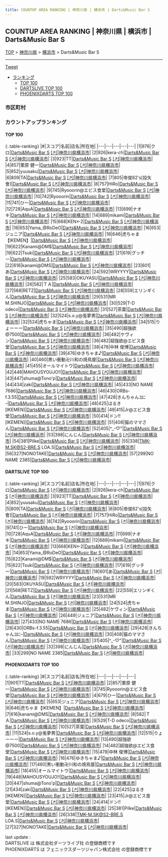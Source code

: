 ```yaml
---
title: COUNTUP AREA RANKING | 神奈川県 | 横浜市 | Darts&Music Bar S
---
```

## COUNTUP AREA RANKING | 神奈川県 | 横浜市 | Darts&Music Bar S

[TOP](/darts/rank/) > [神奈川県](/darts/rank/神奈川県/) > [横浜市](/darts/rank/神奈川県/横浜市/) > Darts&Music Bar S

___

<a href="https://twitter.com/share?ref_src=twsrc%5Etfw" data-text="COUNTUP AREA RANKING | 神奈川県横浜市Darts&Music Bar S" class="twitter-share-button" data-hashtags="DARTSLIVE,PHOENIXDARTS,darts,ダーツ" data-show-count="false">Tweet</a>

* [ランキング](#カウントアップランキング)
    * [TOP 100](#top-100)
    * [DARTSLIVE TOP 100](#dartslive-top-100)
    * [PHOENIXDARTS TOP 100](#phoenixdarts-top-100)

### 市区町村

<ul>

</ul>

### カウントアップランキング

#### TOP 100



{:.table-ranking}
|#|スコア|名前|店名|所在地|
|---|---|---|---|---|
|1|976|<span class="rank-name-dl">クロ</span>|<a href="/darts/rank/shops/05a9e15a5d1af5580d9b047a20a7ba1e.html">Darts&Music Bar S</a> <a href="https://search.dartslive.com/jp/shop/05a9e15a5d1af5580d9b047a20a7ba1e">[↗]</a>|<a href="/darts/rank/神奈川県/横浜市">神奈川県横浜市</a>|
|2|926|<span class="rank-name-dl">kera-ch</span>|<a href="/darts/rank/shops/05a9e15a5d1af5580d9b047a20a7ba1e.html">Darts&Music Bar S</a> <a href="https://search.dartslive.com/jp/shop/05a9e15a5d1af5580d9b047a20a7ba1e">[↗]</a>|<a href="/darts/rank/神奈川県/横浜市">神奈川県横浜市</a>|
|3|923|<span class="rank-name-dl">TT</span>|<a href="/darts/rank/shops/05a9e15a5d1af5580d9b047a20a7ba1e.html">Darts&Music Bar S</a> <a href="https://search.dartslive.com/jp/shop/05a9e15a5d1af5580d9b047a20a7ba1e">[↗]</a>|<a href="/darts/rank/神奈川県/横浜市">神奈川県横浜市</a>|
|4|857|<span class="rank-name-pd">栗原 健一</span>|<a href="/darts/rank/shops/54527.html">Darts&Music Bar S</a> <a href="https://vs.phoenixdarts.com/jp/shop/shopDetailInfo/s_54527?s_seq=54527">[↗]</a>|<a href="/darts/rank/神奈川県/横浜市">神奈川県横浜市</a>|
|5|852|<span class="rank-name-dl">yuusaku</span>|<a href="/darts/rank/shops/05a9e15a5d1af5580d9b047a20a7ba1e.html">Darts&Music Bar S</a> <a href="https://search.dartslive.com/jp/shop/05a9e15a5d1af5580d9b047a20a7ba1e">[↗]</a>|<a href="/darts/rank/神奈川県/横浜市">神奈川県横浜市</a>|
|6|809|<span class="rank-name-dl">TA</span>|<a href="/darts/rank/shops/05a9e15a5d1af5580d9b047a20a7ba1e.html">Darts&Music Bar S</a> <a href="https://search.dartslive.com/jp/shop/05a9e15a5d1af5580d9b047a20a7ba1e">[↗]</a>|<a href="/darts/rank/神奈川県/横浜市">神奈川県横浜市</a>|
|7|805|<span class="rank-name-dl">帝俊82&#x27;s[投矢會]</span>|<a href="/darts/rank/shops/05a9e15a5d1af5580d9b047a20a7ba1e.html">Darts&Music Bar S</a> <a href="https://search.dartslive.com/jp/shop/05a9e15a5d1af5580d9b047a20a7ba1e">[↗]</a>|<a href="/darts/rank/神奈川県/横浜市">神奈川県横浜市</a>|
|8|757|<span class="rank-name-dl">HiRo</span>|<a href="/darts/rank/shops/05a9e15a5d1af5580d9b047a20a7ba1e.html">Darts&Music Bar S</a> <a href="https://search.dartslive.com/jp/shop/05a9e15a5d1af5580d9b047a20a7ba1e">[↗]</a>|<a href="/darts/rank/神奈川県/横浜市">神奈川県横浜市</a>|
|9|745|<span class="rank-name-pd">Ryooorin@エビス食堂</span>|<a href="/darts/rank/shops/54527.html">Darts&Music Bar S</a> <a href="https://vs.phoenixdarts.com/jp/shop/shopDetailInfo/s_54527?s_seq=54527">[↗]</a>|<a href="/darts/rank/神奈川県/横浜市">神奈川県横浜市</a>|
|10|742|<span class="rank-name-dl">Ryooorin</span>|<a href="/darts/rank/shops/05a9e15a5d1af5580d9b047a20a7ba1e.html">Darts&Music Bar S</a> <a href="https://search.dartslive.com/jp/shop/05a9e15a5d1af5580d9b047a20a7ba1e">[↗]</a>|<a href="/darts/rank/神奈川県/横浜市">神奈川県横浜市</a>|
|11|741|<span class="rank-name-dl">ひー</span>|<a href="/darts/rank/shops/05a9e15a5d1af5580d9b047a20a7ba1e.html">Darts&Music Bar S</a> <a href="https://search.dartslive.com/jp/shop/05a9e15a5d1af5580d9b047a20a7ba1e">[↗]</a>|<a href="/darts/rank/神奈川県/横浜市">神奈川県横浜市</a>|
|12|728|<span class="rank-name-dl">AquA</span>|<a href="/darts/rank/shops/05a9e15a5d1af5580d9b047a20a7ba1e.html">Darts&Music Bar S</a> <a href="https://search.dartslive.com/jp/shop/05a9e15a5d1af5580d9b047a20a7ba1e">[↗]</a>|<a href="/darts/rank/神奈川県/横浜市">神奈川県横浜市</a>|
|13|699|<span class="rank-name-dl">ナオキ</span>|<a href="/darts/rank/shops/05a9e15a5d1af5580d9b047a20a7ba1e.html">Darts&Music Bar S</a> <a href="https://search.dartslive.com/jp/shop/05a9e15a5d1af5580d9b047a20a7ba1e">[↗]</a>|<a href="/darts/rank/神奈川県/横浜市">神奈川県横浜市</a>|
|14|689|<span class="rank-name-dl">mikami</span>|<a href="/darts/rank/shops/05a9e15a5d1af5580d9b047a20a7ba1e.html">Darts&Music Bar S</a> <a href="https://search.dartslive.com/jp/shop/05a9e15a5d1af5580d9b047a20a7ba1e">[↗]</a>|<a href="/darts/rank/神奈川県/横浜市">神奈川県横浜市</a>|
|15|668|<span class="rank-name-dl">KEN←2</span>|<a href="/darts/rank/shops/05a9e15a5d1af5580d9b047a20a7ba1e.html">Darts&Music Bar S</a> <a href="https://search.dartslive.com/jp/shop/05a9e15a5d1af5580d9b047a20a7ba1e">[↗]</a>|<a href="/darts/rank/神奈川県/横浜市">神奈川県横浜市</a>|
|16|653|<span class="rank-name-dl">Yama_@RoDeO</span>|<a href="/darts/rank/shops/05a9e15a5d1af5580d9b047a20a7ba1e.html">Darts&Music Bar S</a> <a href="https://search.dartslive.com/jp/shop/05a9e15a5d1af5580d9b047a20a7ba1e">[↗]</a>|<a href="/darts/rank/神奈川県/横浜市">神奈川県横浜市</a>|
|16|653|<span class="rank-name-pd">ジュニア</span>|<a href="/darts/rank/shops/54527.html">Darts&Music Bar S</a> <a href="https://vs.phoenixdarts.com/jp/shop/shopDetailInfo/s_54527?s_seq=54527">[↗]</a>|<a href="/darts/rank/神奈川県/横浜市">神奈川県横浜市</a>|
|18|646|<span class="rank-name-pd">虎ちゃま【IKEMEN】</span>|<a href="/darts/rank/shops/54527.html">Darts&Music Bar S</a> <a href="https://vs.phoenixdarts.com/jp/shop/shopDetailInfo/s_54527?s_seq=54527">[↗]</a>|<a href="/darts/rank/神奈川県/横浜市">神奈川県横浜市</a>|
|19|622|<span class="rank-name-dl">Kanami@DM$</span>|<a href="/darts/rank/shops/05a9e15a5d1af5580d9b047a20a7ba1e.html">Darts&Music Bar S</a> <a href="https://search.dartslive.com/jp/shop/05a9e15a5d1af5580d9b047a20a7ba1e">[↗]</a>|<a href="/darts/rank/神奈川県/横浜市">神奈川県横浜市</a>|
|19|622|<span class="rank-name-dl">Tsuki</span>|<a href="/darts/rank/shops/05a9e15a5d1af5580d9b047a20a7ba1e.html">Darts&Music Bar S</a> <a href="https://search.dartslive.com/jp/shop/05a9e15a5d1af5580d9b047a20a7ba1e">[↗]</a>|<a href="/darts/rank/神奈川県/横浜市">神奈川県横浜市</a>|
|21|619|<span class="rank-name-dl">グッチー</span>|<a href="/darts/rank/shops/05a9e15a5d1af5580d9b047a20a7ba1e.html">Darts&Music Bar S</a> <a href="https://search.dartslive.com/jp/shop/05a9e15a5d1af5580d9b047a20a7ba1e">[↗]</a>|<a href="/darts/rank/神奈川県/横浜市">神奈川県横浜市</a>|
|22|616|<span class="rank-name-pd">kanami@DMS</span>|<a href="/darts/rank/shops/54527.html">Darts&Music Bar S</a> <a href="https://vs.phoenixdarts.com/jp/shop/shopDetailInfo/s_54527?s_seq=54527">[↗]</a>|<a href="/darts/rank/神奈川県/横浜市">神奈川県横浜市</a>|
|23|601|<span class="rank-name-dl">あ</span>|<a href="/darts/rank/shops/05a9e15a5d1af5580d9b047a20a7ba1e.html">Darts&Music Bar S</a> <a href="https://search.dartslive.com/jp/shop/05a9e15a5d1af5580d9b047a20a7ba1e">[↗]</a>|<a href="/darts/rank/神奈川県/横浜市">神奈川県横浜市</a>|
|24|592|<span class="rank-name-dl">WRYYYY</span>|<a href="/darts/rank/shops/05a9e15a5d1af5580d9b047a20a7ba1e.html">Darts&Music Bar S</a> <a href="https://search.dartslive.com/jp/shop/05a9e15a5d1af5580d9b047a20a7ba1e">[↗]</a>|<a href="/darts/rank/神奈川県/横浜市">神奈川県横浜市</a>|
|25|583|<span class="rank-name-dl">OKUYASU</span>|<a href="/darts/rank/shops/05a9e15a5d1af5580d9b047a20a7ba1e.html">Darts&Music Bar S</a> <a href="https://search.dartslive.com/jp/shop/05a9e15a5d1af5580d9b047a20a7ba1e">[↗]</a>|<a href="/darts/rank/神奈川県/横浜市">神奈川県横浜市</a>|
|26|582|<span class="rank-name-pd">ＴＡ</span>|<a href="/darts/rank/shops/54527.html">Darts&Music Bar S</a> <a href="https://vs.phoenixdarts.com/jp/shop/shopDetailInfo/s_54527?s_seq=54527">[↗]</a>|<a href="/darts/rank/神奈川県/横浜市">神奈川県横浜市</a>|
|27|568|<span class="rank-name-dl">RETZ</span>|<a href="/darts/rank/shops/05a9e15a5d1af5580d9b047a20a7ba1e.html">Darts&Music Bar S</a> <a href="https://search.dartslive.com/jp/shop/05a9e15a5d1af5580d9b047a20a7ba1e">[↗]</a>|<a href="/darts/rank/神奈川県/横浜市">神奈川県横浜市</a>|
|28|559|<span class="rank-name-dl">エリンギくん</span>|<a href="/darts/rank/shops/05a9e15a5d1af5580d9b047a20a7ba1e.html">Darts&Music Bar S</a> <a href="https://search.dartslive.com/jp/shop/05a9e15a5d1af5580d9b047a20a7ba1e">[↗]</a>|<a href="/darts/rank/神奈川県/横浜市">神奈川県横浜市</a>|
|29|531|<span class="rank-name-dl">MR M.SHINJO</span>|<a href="/darts/rank/shops/05a9e15a5d1af5580d9b047a20a7ba1e.html">Darts&Music Bar S</a> <a href="https://search.dartslive.com/jp/shop/05a9e15a5d1af5580d9b047a20a7ba1e">[↗]</a>|<a href="/darts/rank/神奈川県/横浜市">神奈川県横浜市</a>|
|30|529|<span class="rank-name-pd">T-D odeco</span>|<a href="/darts/rank/shops/54527.html">Darts&Music Bar S</a> <a href="https://vs.phoenixdarts.com/jp/shop/shopDetailInfo/s_54527?s_seq=54527">[↗]</a>|<a href="/darts/rank/神奈川県/横浜市">神奈川県横浜市</a>|
|31|527|<span class="rank-name-pd">茶葉</span>|<a href="/darts/rank/shops/54527.html">Darts&Music Bar S</a> <a href="https://vs.phoenixdarts.com/jp/shop/shopDetailInfo/s_54527?s_seq=54527">[↗]</a>|<a href="/darts/rank/神奈川県/横浜市">神奈川県横浜市</a>|
|32|524|<span class="rank-name-pd">s.o.y@兎夢男</span>|<a href="/darts/rank/shops/54527.html">Darts&Music Bar S</a> <a href="https://vs.phoenixdarts.com/jp/shop/shopDetailInfo/s_54527?s_seq=54527">[↗]</a>|<a href="/darts/rank/神奈川県/横浜市">神奈川県横浜市</a>|
|32|524|<span class="rank-name-dl">虎ちゃま</span>|<a href="/darts/rank/shops/05a9e15a5d1af5580d9b047a20a7ba1e.html">Darts&Music Bar S</a> <a href="https://search.dartslive.com/jp/shop/05a9e15a5d1af5580d9b047a20a7ba1e">[↗]</a>|<a href="/darts/rank/神奈川県/横浜市">神奈川県横浜市</a>|
|34|515|<span class="rank-name-pd">りょーーー</span>|<a href="/darts/rank/shops/54527.html">Darts&Music Bar S</a> <a href="https://vs.phoenixdarts.com/jp/shop/shopDetailInfo/s_54527?s_seq=54527">[↗]</a>|<a href="/darts/rank/神奈川県/横浜市">神奈川県横浜市</a>|
|35|490|<span class="rank-name-pd">超強欲@7500</span>|<a href="/darts/rank/shops/54527.html">Darts&Music Bar S</a> <a href="https://vs.phoenixdarts.com/jp/shop/shopDetailInfo/s_54527?s_seq=54527">[↗]</a>|<a href="/darts/rank/神奈川県/横浜市">神奈川県横浜市</a>|
|36|482|<span class="rank-name-dl">ケヴィン</span>|<a href="/darts/rank/shops/05a9e15a5d1af5580d9b047a20a7ba1e.html">Darts&Music Bar S</a> <a href="https://search.dartslive.com/jp/shop/05a9e15a5d1af5580d9b047a20a7ba1e">[↗]</a>|<a href="/darts/rank/神奈川県/横浜市">神奈川県横浜市</a>|
|36|482|<span class="rank-name-pd">超強欲@エビス食堂</span>|<a href="/darts/rank/shops/54527.html">Darts&Music Bar S</a> <a href="https://vs.phoenixdarts.com/jp/shop/shopDetailInfo/s_54527?s_seq=54527">[↗]</a>|<a href="/darts/rank/神奈川県/横浜市">神奈川県横浜市</a>|
|38|478|<span class="rank-name-pd"><span class="pro-icon-pd"></span>中林 俊博</span>|<a href="/darts/rank/shops/54527.html">Darts&Music Bar S</a> <a href="https://vs.phoenixdarts.com/jp/shop/shopDetailInfo/s_54527?s_seq=54527">[↗]</a>|<a href="/darts/rank/神奈川県/横浜市">神奈川県横浜市</a>|
|39|476|<span class="rank-name-pd">ゆきちゃま♪</span>|<a href="/darts/rank/shops/54527.html">Darts&Music Bar S</a> <a href="https://vs.phoenixdarts.com/jp/shop/shopDetailInfo/s_54527?s_seq=54527">[↗]</a>|<a href="/darts/rank/神奈川県/横浜市">神奈川県横浜市</a>|
|40|460|<span class="rank-name-pd">黒い衝動卍川和の焼鳥屋</span>|<a href="/darts/rank/shops/54527.html">Darts&Music Bar S</a> <a href="https://vs.phoenixdarts.com/jp/shop/shopDetailInfo/s_54527?s_seq=54527">[↗]</a>|<a href="/darts/rank/神奈川県/横浜市">神奈川県横浜市</a>|
|41|455|<span class="rank-name-pd">オールマイトウ</span>|<a href="/darts/rank/shops/54527.html">Darts&Music Bar S</a> <a href="https://vs.phoenixdarts.com/jp/shop/shopDetailInfo/s_54527?s_seq=54527">[↗]</a>|<a href="/darts/rank/神奈川県/横浜市">神奈川県横浜市</a>|
|42|448|<span class="rank-name-pd">MAHOUSYOUJO!!</span>|<a href="/darts/rank/shops/54527.html">Darts&Music Bar S</a> <a href="https://vs.phoenixdarts.com/jp/shop/shopDetailInfo/s_54527?s_seq=54527">[↗]</a>|<a href="/darts/rank/神奈川県/横浜市">神奈川県横浜市</a>|
|43|447|<span class="rank-name-pd">shuma@Tono&#x27;p</span>|<a href="/darts/rank/shops/54527.html">Darts&Music Bar S</a> <a href="https://vs.phoenixdarts.com/jp/shop/shopDetailInfo/s_54527?s_seq=54527">[↗]</a>|<a href="/darts/rank/神奈川県/横浜市">神奈川県横浜市</a>|
|44|434|<span class="rank-name-pd">zaki</span>|<a href="/darts/rank/shops/54527.html">Darts&Music Bar S</a> <a href="https://vs.phoenixdarts.com/jp/shop/shopDetailInfo/s_54527?s_seq=54527">[↗]</a>|<a href="/darts/rank/神奈川県/横浜市">神奈川県横浜市</a>|
|45|433|<span class="rank-name-dl">NO NAME 7686</span>|<a href="/darts/rank/shops/05a9e15a5d1af5580d9b047a20a7ba1e.html">Darts&Music Bar S</a> <a href="https://search.dartslive.com/jp/shop/05a9e15a5d1af5580d9b047a20a7ba1e">[↗]</a>|<a href="/darts/rank/神奈川県/横浜市">神奈川県横浜市</a>|
|46|430|<span class="rank-name-dl">ORBs-f.3.55</span>|<a href="/darts/rank/shops/05a9e15a5d1af5580d9b047a20a7ba1e.html">Darts&Music Bar S</a> <a href="https://search.dartslive.com/jp/shop/05a9e15a5d1af5580d9b047a20a7ba1e">[↗]</a>|<a href="/darts/rank/神奈川県/横浜市">神奈川県横浜市</a>|
|47|428|<span class="rank-name-dl">きんちゃんｺﾛﾆｰ</span>|<a href="/darts/rank/shops/05a9e15a5d1af5580d9b047a20a7ba1e.html">Darts&Music Bar S</a> <a href="https://search.dartslive.com/jp/shop/05a9e15a5d1af5580d9b047a20a7ba1e">[↗]</a>|<a href="/darts/rank/神奈川県/横浜市">神奈川県横浜市</a>|
|48|425|<span class="rank-name-pd">はるき[IKEMEN]</span>|<a href="/darts/rank/shops/54527.html">Darts&Music Bar S</a> <a href="https://vs.phoenixdarts.com/jp/shop/shopDetailInfo/s_54527?s_seq=54527">[↗]</a>|<a href="/darts/rank/神奈川県/横浜市">神奈川県横浜市</a>|
|49|415|<span class="rank-name-pd">Jr@エビス食堂</span>|<a href="/darts/rank/shops/54527.html">Darts&Music Bar S</a> <a href="https://vs.phoenixdarts.com/jp/shop/shopDetailInfo/s_54527?s_seq=54527">[↗]</a>|<a href="/darts/rank/神奈川県/横浜市">神奈川県横浜市</a>|
|50|414|<span class="rank-name-pd">ドン!![IKEMEN]</span>|<a href="/darts/rank/shops/54527.html">Darts&Music Bar S</a> <a href="https://vs.phoenixdarts.com/jp/shop/shopDetailInfo/s_54527?s_seq=54527">[↗]</a>|<a href="/darts/rank/神奈川県/横浜市">神奈川県横浜市</a>|
|51|408|<span class="rank-name-dl">猫のママさん</span>|<a href="/darts/rank/shops/05a9e15a5d1af5580d9b047a20a7ba1e.html">Darts&Music Bar S</a> <a href="https://search.dartslive.com/jp/shop/05a9e15a5d1af5580d9b047a20a7ba1e">[↗]</a>|<a href="/darts/rank/神奈川県/横浜市">神奈川県横浜市</a>|
|52|405|<span class="rank-name-dl">^_-♡&quot;</span>|<a href="/darts/rank/shops/05a9e15a5d1af5580d9b047a20a7ba1e.html">Darts&Music Bar S</a> <a href="https://search.dartslive.com/jp/shop/05a9e15a5d1af5580d9b047a20a7ba1e">[↗]</a>|<a href="/darts/rank/神奈川県/横浜市">神奈川県横浜市</a>|
|53|398|<span class="rank-name-dl">にんじん</span>|<a href="/darts/rank/shops/05a9e15a5d1af5580d9b047a20a7ba1e.html">Darts&Music Bar S</a> <a href="https://search.dartslive.com/jp/shop/05a9e15a5d1af5580d9b047a20a7ba1e">[↗]</a>|<a href="/darts/rank/神奈川県/横浜市">神奈川県横浜市</a>|
|54|381|<span class="rank-name-pd">Pilke</span>|<a href="/darts/rank/shops/54527.html">Darts&Music Bar S</a> <a href="https://vs.phoenixdarts.com/jp/shop/shopDetailInfo/s_54527?s_seq=54527">[↗]</a>|<a href="/darts/rank/神奈川県/横浜市">神奈川県横浜市</a>|
|55|338|<span class="rank-name-pd">TMK-M.SK@S2-BRE.S  LOA.S</span>|<a href="/darts/rank/shops/54527.html">Darts&Music Bar S</a> <a href="https://vs.phoenixdarts.com/jp/shop/shopDetailInfo/s_54527?s_seq=54527">[↗]</a>|<a href="/darts/rank/神奈川県/横浜市">神奈川県横浜市</a>|
|56|327|<span class="rank-name-pd">NONOTAKE</span>|<a href="/darts/rank/shops/54527.html">Darts&Music Bar S</a> <a href="https://vs.phoenixdarts.com/jp/shop/shopDetailInfo/s_54527?s_seq=54527">[↗]</a>|<a href="/darts/rank/神奈川県/横浜市">神奈川県横浜市</a>|
|57|299|<span class="rank-name-dl">NO NAME 2385</span>|<a href="/darts/rank/shops/05a9e15a5d1af5580d9b047a20a7ba1e.html">Darts&Music Bar S</a> <a href="https://search.dartslive.com/jp/shop/05a9e15a5d1af5580d9b047a20a7ba1e">[↗]</a>|<a href="/darts/rank/神奈川県/横浜市">神奈川県横浜市</a>|


#### DARTSLIVE TOP 100



{:.table-ranking}
|#|スコア|名前|店名|所在地|
|---|---|---|---|---|
|1|976|<span class="rank-name-dl">クロ</span>|<a href="/darts/rank/shops/05a9e15a5d1af5580d9b047a20a7ba1e.html">Darts&Music Bar S</a> <a href="https://search.dartslive.com/jp/shop/05a9e15a5d1af5580d9b047a20a7ba1e">[↗]</a>|<a href="/darts/rank/神奈川県/横浜市">神奈川県横浜市</a>|
|2|926|<span class="rank-name-dl">kera-ch</span>|<a href="/darts/rank/shops/05a9e15a5d1af5580d9b047a20a7ba1e.html">Darts&Music Bar S</a> <a href="https://search.dartslive.com/jp/shop/05a9e15a5d1af5580d9b047a20a7ba1e">[↗]</a>|<a href="/darts/rank/神奈川県/横浜市">神奈川県横浜市</a>|
|3|923|<span class="rank-name-dl">TT</span>|<a href="/darts/rank/shops/05a9e15a5d1af5580d9b047a20a7ba1e.html">Darts&Music Bar S</a> <a href="https://search.dartslive.com/jp/shop/05a9e15a5d1af5580d9b047a20a7ba1e">[↗]</a>|<a href="/darts/rank/神奈川県/横浜市">神奈川県横浜市</a>|
|4|852|<span class="rank-name-dl">yuusaku</span>|<a href="/darts/rank/shops/05a9e15a5d1af5580d9b047a20a7ba1e.html">Darts&Music Bar S</a> <a href="https://search.dartslive.com/jp/shop/05a9e15a5d1af5580d9b047a20a7ba1e">[↗]</a>|<a href="/darts/rank/神奈川県/横浜市">神奈川県横浜市</a>|
|5|809|<span class="rank-name-dl">TA</span>|<a href="/darts/rank/shops/05a9e15a5d1af5580d9b047a20a7ba1e.html">Darts&Music Bar S</a> <a href="https://search.dartslive.com/jp/shop/05a9e15a5d1af5580d9b047a20a7ba1e">[↗]</a>|<a href="/darts/rank/神奈川県/横浜市">神奈川県横浜市</a>|
|6|805|<span class="rank-name-dl">帝俊82&#x27;s[投矢會]</span>|<a href="/darts/rank/shops/05a9e15a5d1af5580d9b047a20a7ba1e.html">Darts&Music Bar S</a> <a href="https://search.dartslive.com/jp/shop/05a9e15a5d1af5580d9b047a20a7ba1e">[↗]</a>|<a href="/darts/rank/神奈川県/横浜市">神奈川県横浜市</a>|
|7|757|<span class="rank-name-dl">HiRo</span>|<a href="/darts/rank/shops/05a9e15a5d1af5580d9b047a20a7ba1e.html">Darts&Music Bar S</a> <a href="https://search.dartslive.com/jp/shop/05a9e15a5d1af5580d9b047a20a7ba1e">[↗]</a>|<a href="/darts/rank/神奈川県/横浜市">神奈川県横浜市</a>|
|8|742|<span class="rank-name-dl">Ryooorin</span>|<a href="/darts/rank/shops/05a9e15a5d1af5580d9b047a20a7ba1e.html">Darts&Music Bar S</a> <a href="https://search.dartslive.com/jp/shop/05a9e15a5d1af5580d9b047a20a7ba1e">[↗]</a>|<a href="/darts/rank/神奈川県/横浜市">神奈川県横浜市</a>|
|9|741|<span class="rank-name-dl">ひー</span>|<a href="/darts/rank/shops/05a9e15a5d1af5580d9b047a20a7ba1e.html">Darts&Music Bar S</a> <a href="https://search.dartslive.com/jp/shop/05a9e15a5d1af5580d9b047a20a7ba1e">[↗]</a>|<a href="/darts/rank/神奈川県/横浜市">神奈川県横浜市</a>|
|10|728|<span class="rank-name-dl">AquA</span>|<a href="/darts/rank/shops/05a9e15a5d1af5580d9b047a20a7ba1e.html">Darts&Music Bar S</a> <a href="https://search.dartslive.com/jp/shop/05a9e15a5d1af5580d9b047a20a7ba1e">[↗]</a>|<a href="/darts/rank/神奈川県/横浜市">神奈川県横浜市</a>|
|11|699|<span class="rank-name-dl">ナオキ</span>|<a href="/darts/rank/shops/05a9e15a5d1af5580d9b047a20a7ba1e.html">Darts&Music Bar S</a> <a href="https://search.dartslive.com/jp/shop/05a9e15a5d1af5580d9b047a20a7ba1e">[↗]</a>|<a href="/darts/rank/神奈川県/横浜市">神奈川県横浜市</a>|
|12|689|<span class="rank-name-dl">mikami</span>|<a href="/darts/rank/shops/05a9e15a5d1af5580d9b047a20a7ba1e.html">Darts&Music Bar S</a> <a href="https://search.dartslive.com/jp/shop/05a9e15a5d1af5580d9b047a20a7ba1e">[↗]</a>|<a href="/darts/rank/神奈川県/横浜市">神奈川県横浜市</a>|
|13|668|<span class="rank-name-dl">KEN←2</span>|<a href="/darts/rank/shops/05a9e15a5d1af5580d9b047a20a7ba1e.html">Darts&Music Bar S</a> <a href="https://search.dartslive.com/jp/shop/05a9e15a5d1af5580d9b047a20a7ba1e">[↗]</a>|<a href="/darts/rank/神奈川県/横浜市">神奈川県横浜市</a>|
|14|653|<span class="rank-name-dl">Yama_@RoDeO</span>|<a href="/darts/rank/shops/05a9e15a5d1af5580d9b047a20a7ba1e.html">Darts&Music Bar S</a> <a href="https://search.dartslive.com/jp/shop/05a9e15a5d1af5580d9b047a20a7ba1e">[↗]</a>|<a href="/darts/rank/神奈川県/横浜市">神奈川県横浜市</a>|
|15|622|<span class="rank-name-dl">Kanami@DM$</span>|<a href="/darts/rank/shops/05a9e15a5d1af5580d9b047a20a7ba1e.html">Darts&Music Bar S</a> <a href="https://search.dartslive.com/jp/shop/05a9e15a5d1af5580d9b047a20a7ba1e">[↗]</a>|<a href="/darts/rank/神奈川県/横浜市">神奈川県横浜市</a>|
|15|622|<span class="rank-name-dl">Tsuki</span>|<a href="/darts/rank/shops/05a9e15a5d1af5580d9b047a20a7ba1e.html">Darts&Music Bar S</a> <a href="https://search.dartslive.com/jp/shop/05a9e15a5d1af5580d9b047a20a7ba1e">[↗]</a>|<a href="/darts/rank/神奈川県/横浜市">神奈川県横浜市</a>|
|17|619|<span class="rank-name-dl">グッチー</span>|<a href="/darts/rank/shops/05a9e15a5d1af5580d9b047a20a7ba1e.html">Darts&Music Bar S</a> <a href="https://search.dartslive.com/jp/shop/05a9e15a5d1af5580d9b047a20a7ba1e">[↗]</a>|<a href="/darts/rank/神奈川県/横浜市">神奈川県横浜市</a>|
|18|601|<span class="rank-name-dl">あ</span>|<a href="/darts/rank/shops/05a9e15a5d1af5580d9b047a20a7ba1e.html">Darts&Music Bar S</a> <a href="https://search.dartslive.com/jp/shop/05a9e15a5d1af5580d9b047a20a7ba1e">[↗]</a>|<a href="/darts/rank/神奈川県/横浜市">神奈川県横浜市</a>|
|19|592|<span class="rank-name-dl">WRYYYY</span>|<a href="/darts/rank/shops/05a9e15a5d1af5580d9b047a20a7ba1e.html">Darts&Music Bar S</a> <a href="https://search.dartslive.com/jp/shop/05a9e15a5d1af5580d9b047a20a7ba1e">[↗]</a>|<a href="/darts/rank/神奈川県/横浜市">神奈川県横浜市</a>|
|20|583|<span class="rank-name-dl">OKUYASU</span>|<a href="/darts/rank/shops/05a9e15a5d1af5580d9b047a20a7ba1e.html">Darts&Music Bar S</a> <a href="https://search.dartslive.com/jp/shop/05a9e15a5d1af5580d9b047a20a7ba1e">[↗]</a>|<a href="/darts/rank/神奈川県/横浜市">神奈川県横浜市</a>|
|21|568|<span class="rank-name-dl">RETZ</span>|<a href="/darts/rank/shops/05a9e15a5d1af5580d9b047a20a7ba1e.html">Darts&Music Bar S</a> <a href="https://search.dartslive.com/jp/shop/05a9e15a5d1af5580d9b047a20a7ba1e">[↗]</a>|<a href="/darts/rank/神奈川県/横浜市">神奈川県横浜市</a>|
|22|559|<span class="rank-name-dl">エリンギくん</span>|<a href="/darts/rank/shops/05a9e15a5d1af5580d9b047a20a7ba1e.html">Darts&Music Bar S</a> <a href="https://search.dartslive.com/jp/shop/05a9e15a5d1af5580d9b047a20a7ba1e">[↗]</a>|<a href="/darts/rank/神奈川県/横浜市">神奈川県横浜市</a>|
|23|531|<span class="rank-name-dl">MR M.SHINJO</span>|<a href="/darts/rank/shops/05a9e15a5d1af5580d9b047a20a7ba1e.html">Darts&Music Bar S</a> <a href="https://search.dartslive.com/jp/shop/05a9e15a5d1af5580d9b047a20a7ba1e">[↗]</a>|<a href="/darts/rank/神奈川県/横浜市">神奈川県横浜市</a>|
|24|524|<span class="rank-name-dl">虎ちゃま</span>|<a href="/darts/rank/shops/05a9e15a5d1af5580d9b047a20a7ba1e.html">Darts&Music Bar S</a> <a href="https://search.dartslive.com/jp/shop/05a9e15a5d1af5580d9b047a20a7ba1e">[↗]</a>|<a href="/darts/rank/神奈川県/横浜市">神奈川県横浜市</a>|
|25|482|<span class="rank-name-dl">ケヴィン</span>|<a href="/darts/rank/shops/05a9e15a5d1af5580d9b047a20a7ba1e.html">Darts&Music Bar S</a> <a href="https://search.dartslive.com/jp/shop/05a9e15a5d1af5580d9b047a20a7ba1e">[↗]</a>|<a href="/darts/rank/神奈川県/横浜市">神奈川県横浜市</a>|
|26|449|<span class="rank-name-dl">ジュニア</span>|<a href="/darts/rank/shops/05a9e15a5d1af5580d9b047a20a7ba1e.html">Darts&Music Bar S</a> <a href="https://search.dartslive.com/jp/shop/05a9e15a5d1af5580d9b047a20a7ba1e">[↗]</a>|<a href="/darts/rank/神奈川県/横浜市">神奈川県横浜市</a>|
|27|433|<span class="rank-name-dl">NO NAME 7686</span>|<a href="/darts/rank/shops/05a9e15a5d1af5580d9b047a20a7ba1e.html">Darts&Music Bar S</a> <a href="https://search.dartslive.com/jp/shop/05a9e15a5d1af5580d9b047a20a7ba1e">[↗]</a>|<a href="/darts/rank/神奈川県/横浜市">神奈川県横浜市</a>|
|28|430|<span class="rank-name-dl">ORBs-f.3.55</span>|<a href="/darts/rank/shops/05a9e15a5d1af5580d9b047a20a7ba1e.html">Darts&Music Bar S</a> <a href="https://search.dartslive.com/jp/shop/05a9e15a5d1af5580d9b047a20a7ba1e">[↗]</a>|<a href="/darts/rank/神奈川県/横浜市">神奈川県横浜市</a>|
|29|428|<span class="rank-name-dl">きんちゃんｺﾛﾆｰ</span>|<a href="/darts/rank/shops/05a9e15a5d1af5580d9b047a20a7ba1e.html">Darts&Music Bar S</a> <a href="https://search.dartslive.com/jp/shop/05a9e15a5d1af5580d9b047a20a7ba1e">[↗]</a>|<a href="/darts/rank/神奈川県/横浜市">神奈川県横浜市</a>|
|30|408|<span class="rank-name-dl">猫のママさん</span>|<a href="/darts/rank/shops/05a9e15a5d1af5580d9b047a20a7ba1e.html">Darts&Music Bar S</a> <a href="https://search.dartslive.com/jp/shop/05a9e15a5d1af5580d9b047a20a7ba1e">[↗]</a>|<a href="/darts/rank/神奈川県/横浜市">神奈川県横浜市</a>|
|31|405|<span class="rank-name-dl">^_-♡&quot;</span>|<a href="/darts/rank/shops/05a9e15a5d1af5580d9b047a20a7ba1e.html">Darts&Music Bar S</a> <a href="https://search.dartslive.com/jp/shop/05a9e15a5d1af5580d9b047a20a7ba1e">[↗]</a>|<a href="/darts/rank/神奈川県/横浜市">神奈川県横浜市</a>|
|32|398|<span class="rank-name-dl">にんじん</span>|<a href="/darts/rank/shops/05a9e15a5d1af5580d9b047a20a7ba1e.html">Darts&Music Bar S</a> <a href="https://search.dartslive.com/jp/shop/05a9e15a5d1af5580d9b047a20a7ba1e">[↗]</a>|<a href="/darts/rank/神奈川県/横浜市">神奈川県横浜市</a>|
|33|299|<span class="rank-name-dl">NO NAME 2385</span>|<a href="/darts/rank/shops/05a9e15a5d1af5580d9b047a20a7ba1e.html">Darts&Music Bar S</a> <a href="https://search.dartslive.com/jp/shop/05a9e15a5d1af5580d9b047a20a7ba1e">[↗]</a>|<a href="/darts/rank/神奈川県/横浜市">神奈川県横浜市</a>|


#### PHOENIXDARTS TOP 100



{:.table-ranking}
|#|スコア|名前|店名|所在地|
|---|---|---|---|---|
|1|901|<span class="rank-name-pd">TT</span>|<a href="/darts/rank/shops/54527.html">Darts&Music Bar S</a> <a href="https://vs.phoenixdarts.com/jp/shop/shopDetailInfo/s_54527?s_seq=54527">[↗]</a>|<a href="/darts/rank/神奈川県/横浜市">神奈川県横浜市</a>|
|2|857|<span class="rank-name-pd">栗原 健一</span>|<a href="/darts/rank/shops/54527.html">Darts&Music Bar S</a> <a href="https://vs.phoenixdarts.com/jp/shop/shopDetailInfo/s_54527?s_seq=54527">[↗]</a>|<a href="/darts/rank/神奈川県/横浜市">神奈川県横浜市</a>|
|3|745|<span class="rank-name-pd">Ryooorin@エビス食堂</span>|<a href="/darts/rank/shops/54527.html">Darts&Music Bar S</a> <a href="https://vs.phoenixdarts.com/jp/shop/shopDetailInfo/s_54527?s_seq=54527">[↗]</a>|<a href="/darts/rank/神奈川県/横浜市">神奈川県横浜市</a>|
|4|679|<span class="rank-name-pd">ひー</span>|<a href="/darts/rank/shops/54527.html">Darts&Music Bar S</a> <a href="https://vs.phoenixdarts.com/jp/shop/shopDetailInfo/s_54527?s_seq=54527">[↗]</a>|<a href="/darts/rank/神奈川県/横浜市">神奈川県横浜市</a>|
|5|653|<span class="rank-name-pd">ジュニア</span>|<a href="/darts/rank/shops/54527.html">Darts&Music Bar S</a> <a href="https://vs.phoenixdarts.com/jp/shop/shopDetailInfo/s_54527?s_seq=54527">[↗]</a>|<a href="/darts/rank/神奈川県/横浜市">神奈川県横浜市</a>|
|6|646|<span class="rank-name-pd">虎ちゃま【IKEMEN】</span>|<a href="/darts/rank/shops/54527.html">Darts&Music Bar S</a> <a href="https://vs.phoenixdarts.com/jp/shop/shopDetailInfo/s_54527?s_seq=54527">[↗]</a>|<a href="/darts/rank/神奈川県/横浜市">神奈川県横浜市</a>|
|7|616|<span class="rank-name-pd">kanami@DMS</span>|<a href="/darts/rank/shops/54527.html">Darts&Music Bar S</a> <a href="https://vs.phoenixdarts.com/jp/shop/shopDetailInfo/s_54527?s_seq=54527">[↗]</a>|<a href="/darts/rank/神奈川県/横浜市">神奈川県横浜市</a>|
|8|582|<span class="rank-name-pd">ＴＡ</span>|<a href="/darts/rank/shops/54527.html">Darts&Music Bar S</a> <a href="https://vs.phoenixdarts.com/jp/shop/shopDetailInfo/s_54527?s_seq=54527">[↗]</a>|<a href="/darts/rank/神奈川県/横浜市">神奈川県横浜市</a>|
|9|529|<span class="rank-name-pd">T-D odeco</span>|<a href="/darts/rank/shops/54527.html">Darts&Music Bar S</a> <a href="https://vs.phoenixdarts.com/jp/shop/shopDetailInfo/s_54527?s_seq=54527">[↗]</a>|<a href="/darts/rank/神奈川県/横浜市">神奈川県横浜市</a>|
|10|527|<span class="rank-name-pd">茶葉</span>|<a href="/darts/rank/shops/54527.html">Darts&Music Bar S</a> <a href="https://vs.phoenixdarts.com/jp/shop/shopDetailInfo/s_54527?s_seq=54527">[↗]</a>|<a href="/darts/rank/神奈川県/横浜市">神奈川県横浜市</a>|
|11|524|<span class="rank-name-pd">s.o.y@兎夢男</span>|<a href="/darts/rank/shops/54527.html">Darts&Music Bar S</a> <a href="https://vs.phoenixdarts.com/jp/shop/shopDetailInfo/s_54527?s_seq=54527">[↗]</a>|<a href="/darts/rank/神奈川県/横浜市">神奈川県横浜市</a>|
|12|515|<span class="rank-name-pd">りょーーー</span>|<a href="/darts/rank/shops/54527.html">Darts&Music Bar S</a> <a href="https://vs.phoenixdarts.com/jp/shop/shopDetailInfo/s_54527?s_seq=54527">[↗]</a>|<a href="/darts/rank/神奈川県/横浜市">神奈川県横浜市</a>|
|13|490|<span class="rank-name-pd">超強欲@7500</span>|<a href="/darts/rank/shops/54527.html">Darts&Music Bar S</a> <a href="https://vs.phoenixdarts.com/jp/shop/shopDetailInfo/s_54527?s_seq=54527">[↗]</a>|<a href="/darts/rank/神奈川県/横浜市">神奈川県横浜市</a>|
|14|482|<span class="rank-name-pd">超強欲@エビス食堂</span>|<a href="/darts/rank/shops/54527.html">Darts&Music Bar S</a> <a href="https://vs.phoenixdarts.com/jp/shop/shopDetailInfo/s_54527?s_seq=54527">[↗]</a>|<a href="/darts/rank/神奈川県/横浜市">神奈川県横浜市</a>|
|15|478|<span class="rank-name-pd"><span class="pro-icon-pd"></span>中林 俊博</span>|<a href="/darts/rank/shops/54527.html">Darts&Music Bar S</a> <a href="https://vs.phoenixdarts.com/jp/shop/shopDetailInfo/s_54527?s_seq=54527">[↗]</a>|<a href="/darts/rank/神奈川県/横浜市">神奈川県横浜市</a>|
|16|476|<span class="rank-name-pd">ゆきちゃま♪</span>|<a href="/darts/rank/shops/54527.html">Darts&Music Bar S</a> <a href="https://vs.phoenixdarts.com/jp/shop/shopDetailInfo/s_54527?s_seq=54527">[↗]</a>|<a href="/darts/rank/神奈川県/横浜市">神奈川県横浜市</a>|
|17|460|<span class="rank-name-pd">黒い衝動卍川和の焼鳥屋</span>|<a href="/darts/rank/shops/54527.html">Darts&Music Bar S</a> <a href="https://vs.phoenixdarts.com/jp/shop/shopDetailInfo/s_54527?s_seq=54527">[↗]</a>|<a href="/darts/rank/神奈川県/横浜市">神奈川県横浜市</a>|
|18|455|<span class="rank-name-pd">オールマイトウ</span>|<a href="/darts/rank/shops/54527.html">Darts&Music Bar S</a> <a href="https://vs.phoenixdarts.com/jp/shop/shopDetailInfo/s_54527?s_seq=54527">[↗]</a>|<a href="/darts/rank/神奈川県/横浜市">神奈川県横浜市</a>|
|19|448|<span class="rank-name-pd">MAHOUSYOUJO!!</span>|<a href="/darts/rank/shops/54527.html">Darts&Music Bar S</a> <a href="https://vs.phoenixdarts.com/jp/shop/shopDetailInfo/s_54527?s_seq=54527">[↗]</a>|<a href="/darts/rank/神奈川県/横浜市">神奈川県横浜市</a>|
|20|447|<span class="rank-name-pd">shuma@Tono&#x27;p</span>|<a href="/darts/rank/shops/54527.html">Darts&Music Bar S</a> <a href="https://vs.phoenixdarts.com/jp/shop/shopDetailInfo/s_54527?s_seq=54527">[↗]</a>|<a href="/darts/rank/神奈川県/横浜市">神奈川県横浜市</a>|
|21|434|<span class="rank-name-pd">zaki</span>|<a href="/darts/rank/shops/54527.html">Darts&Music Bar S</a> <a href="https://vs.phoenixdarts.com/jp/shop/shopDetailInfo/s_54527?s_seq=54527">[↗]</a>|<a href="/darts/rank/神奈川県/横浜市">神奈川県横浜市</a>|
|22|425|<span class="rank-name-pd">はるき[IKEMEN]</span>|<a href="/darts/rank/shops/54527.html">Darts&Music Bar S</a> <a href="https://vs.phoenixdarts.com/jp/shop/shopDetailInfo/s_54527?s_seq=54527">[↗]</a>|<a href="/darts/rank/神奈川県/横浜市">神奈川県横浜市</a>|
|23|415|<span class="rank-name-pd">Jr@エビス食堂</span>|<a href="/darts/rank/shops/54527.html">Darts&Music Bar S</a> <a href="https://vs.phoenixdarts.com/jp/shop/shopDetailInfo/s_54527?s_seq=54527">[↗]</a>|<a href="/darts/rank/神奈川県/横浜市">神奈川県横浜市</a>|
|24|414|<span class="rank-name-pd">ドン!![IKEMEN]</span>|<a href="/darts/rank/shops/54527.html">Darts&Music Bar S</a> <a href="https://vs.phoenixdarts.com/jp/shop/shopDetailInfo/s_54527?s_seq=54527">[↗]</a>|<a href="/darts/rank/神奈川県/横浜市">神奈川県横浜市</a>|
|25|381|<span class="rank-name-pd">Pilke</span>|<a href="/darts/rank/shops/54527.html">Darts&Music Bar S</a> <a href="https://vs.phoenixdarts.com/jp/shop/shopDetailInfo/s_54527?s_seq=54527">[↗]</a>|<a href="/darts/rank/神奈川県/横浜市">神奈川県横浜市</a>|
|26|338|<span class="rank-name-pd">TMK-M.SK@S2-BRE.S  LOA.S</span>|<a href="/darts/rank/shops/54527.html">Darts&Music Bar S</a> <a href="https://vs.phoenixdarts.com/jp/shop/shopDetailInfo/s_54527?s_seq=54527">[↗]</a>|<a href="/darts/rank/神奈川県/横浜市">神奈川県横浜市</a>|
|27|327|<span class="rank-name-pd">NONOTAKE</span>|<a href="/darts/rank/shops/54527.html">Darts&Music Bar S</a> <a href="https://vs.phoenixdarts.com/jp/shop/shopDetailInfo/s_54527?s_seq=54527">[↗]</a>|<a href="/darts/rank/神奈川県/横浜市">神奈川県横浜市</a>|


<div class="footer border-top border-gray-light mt-5 pt-3 text-right text-gray">
    last update : <span style="font-weight: italic" id="foot_last_modified"></span><br />
    DARTSLIVE は 株式会社ダーツライブ社 の登録商標です<br />
    PHOENIXDARTS は フェニックスダーツジャパン株式会社 の登録商標です<br />
</div>

<script src="https://cdnjs.cloudflare.com/ajax/libs/jquery.tablesorter/2.31.3/js/jquery.tablesorter.min.js" integrity="sha512-qzgd5cYSZcosqpzpn7zF2ZId8f/8CHmFKZ8j7mU4OUXTNRd5g+ZHBPsgKEwoqxCtdQvExE5LprwwPAgoicguNg==" crossorigin="anonymous" referrerpolicy="no-referrer"></script>
<link rel="stylesheet" href="https://cdnjs.cloudflare.com/ajax/libs/jquery.tablesorter/2.31.3/css/theme.default.min.css" integrity="sha512-wghhOJkjQX0Lh3NSWvNKeZ0ZpNn+SPVXX1Qyc9OCaogADktxrBiBdKGDoqVUOyhStvMBmJQ8ZdMHiR3wuEq8+w==" crossorigin="anonymous" referrerpolicy="no-referrer" />
<script>
$(function() {
    $(".table-ranking").tablesorter({sortList:[[0, 0]]});
    $("#foot_last_modified").text(formatDate(new Date(document.lastModified), 'yyyy-MM-dd HH:mm:ss'));
});
</script>

<script async src="https://platform.twitter.com/widgets.js" charset="utf-8"></script>
